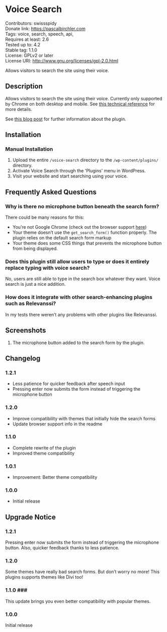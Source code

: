 # Voice Search #
Contributors:      swissspidy  
Donate link:       https://pascalbirchler.com  
Tags:              voice, search, speech, api,  
Requires at least: 2.6  
Tested up to:      4.2  
Stable tag:        1.1.0  
License:           GPLv2 or later  
License URI:       http://www.gnu.org/licenses/gpl-2.0.html  

Allows visitors to search the site using their voice.

## Description ##

Allows visitors to search the site using their voice. Currently only supported by Chrome on both desktop and mobile. See [this technical reference](https://developer.mozilla.org/en-US/docs/Web/API/Web_Speech_API) for more details.

See [this blog post](https://spinpress.com/wordpress-web-speech-api/ "Enabling Voice Search in WordPress Using The Web Speech API") for further information about the plugin.

## Installation ##

### Manual Installation ###

1. Upload the entire `/voice-search` directory to the `/wp-content/plugins/` directory.
2. Activate Voice Search through the 'Plugins' menu in WordPress.
3. Visit your website and start searching using your voice.

## Frequently Asked Questions ##

### Why is there no microphone button beneath the search form? ###

There could be many reasons for this:

* You’re not Google Chrome (check out the browser support [here](http://caniuse.com/#feat=web-speech))
* Your theme doesn’t use the `get_search_form()` function properly. The plugin relies on the default search form markup
* Your theme does some CSS things that prevents the microphone button from being displayed.

### Does this plugin still allow users to type or does it entirely replace typing with voice search? ###

No, users are still able to type in the search box whatever they want. Voice search is just a nice addition.

### How does it integrate with other search-enhancing plugins such as Relevanssi? ###

In my tests there weren’t any problems with other plugins like Relevanssi.

## Screenshots ##

1. The microphone button added to the search form by the plugin.

## Changelog ##

### 1.2.1 ###

* Less patience for quicker feedback after speech input
* Pressing enter now submits the form instead of triggering the microphone button

### 1.2.0 ###
* Improve compatibility with themes that initially hide the search forms
* Update browser support info in the readme

### 1.1.0 ###
* Complete rewrite of the plugin
* Improved theme compatibility

### 1.0.1 ###
* Improvement: Better theme compatibility

### 1.0.0 ###
* Initial release

## Upgrade Notice ##

### 1.2.1 ###
Pressing enter now submits the form instead of triggering the microphone button. Also, quicker feedback thanks to less patience. 

### 1.2.0 ###
Some themes have really bad search forms. But don’t worry no more! This plugins supports themes like Divi too!

### 1.1.0 ###
This update brings you even better compatibility with popular themes.

### 1.0.0 ###
Initial release
